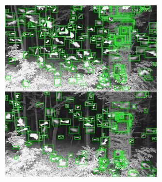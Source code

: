 ![20200728-223845-230850](in/20200728/20200728-223845-230850_0_.jpg)
![20200728-230855-233900](in/20200728/20200728-230855-233900_0_.jpg)
